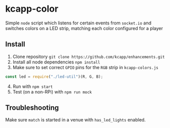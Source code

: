 # kcapp-color
Simple `node` script which listens for certain events from `socket.io` and switches colors on a LED strip, matching each color configured for a player

## Install
1. Clone repository `git clone https://github.com/kcapp/enhancements.git`
2. Install all node dependencies `npm install`
3. Make sure to set correct `GPIO` pins for the `RGB` strip in `kcapp-colors.js`
```js
const led = require("./led-util")(R, G, B);
```
4. Run with `npm start`
5. Test (on a non-RPi) with `npm run mock`

## Troubleshooting
Make sure `match` is started in a venue with `has_led_lights` enabled.
